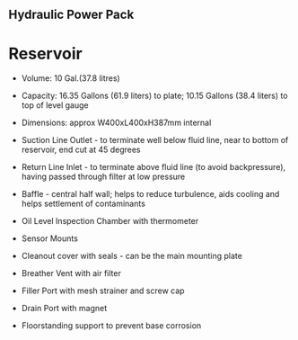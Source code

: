 ## Hydraulic Power Pack

# Reservoir


- Volume: 10 Gal.(37.8 litres)

- Capacity: 16.35 Gallons (61.9 liters) to plate; 10.15 Gallons (38.4 liters) to top of level gauge

- Dimensions: approx W400xL400xH387mm internal

- Suction Line Outlet - to terminate well below fluid line, near to bottom of reservoir, end cut at 45 degrees

- Return Line Inlet - to terminate above fluid line (to avoid backpressure), having passed through filter at low pressure

- Baffle - central half wall; helps to reduce turbulence, aids cooling and helps settlement of contaminants

- Oil Level Inspection Chamber with thermometer

- Sensor Mounts

- Cleanout cover with seals - can be the main mounting plate

- Breather Vent with air filter

- Filler Port with mesh strainer and screw cap

- Drain Port with magnet

- Floorstanding support to prevent base corrosion

